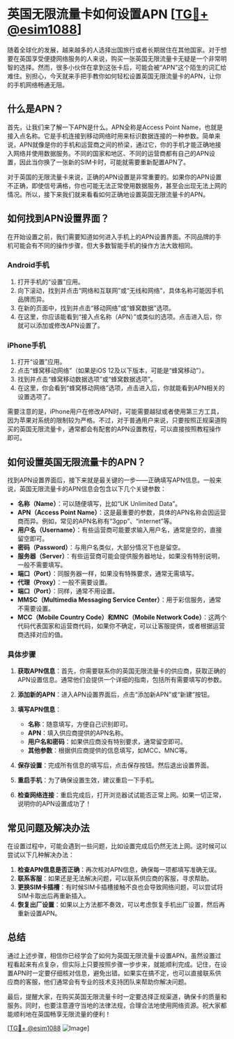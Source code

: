 # 英国无限流量卡如何设置APN [[TG💪+ @esim1088](https://t.me/s/esim1088)]

随着全球化的发展，越来越多的人选择出国旅行或者长期居住在其他国家。对于想要在英国享受便捷网络服务的人来说，购买一张英国无限流量卡无疑是一个非常明智的选择。然而，很多小伙伴在拿到这张卡后，可能会被“APN”这个陌生的词汇给难住。别担心，今天就来手把手教你如何轻松设置英国无限流量卡的APN，让你的手机网络畅通无阻。

## 什么是APN？

首先，让我们来了解一下APN是什么。APN全称是Access Point Name，也就是接入点名称。它是手机连接到移动网络时用来标识数据连接的一种参数。简单来说，APN就像是你的手机和运营商之间的桥梁，通过它，你的手机才能正确地接入网络并使用数据服务。不同的国家和地区、不同的运营商都有自己的APN设置，因此当你换了一张新的SIM卡时，可能就需要重新配置APN了。

对于英国的无限流量卡来说，正确的APN设置是非常重要的。如果你的APN设置不正确，即使信号满格，你也可能无法正常使用数据服务，甚至会出现无法上网的情况。所以，接下来我们就来看看如何正确地设置英国无限流量卡的APN。

## 如何找到APN设置界面？

在开始设置之前，我们需要知道如何进入手机上的APN设置界面。不同品牌的手机可能会有不同的操作步骤，但大多数智能手机的操作方法大致相同。

### Android手机

1. 打开手机的“设置”应用。
2. 向下滚动，找到并点击“网络和互联网”或“无线和网络”，具体名称可能因手机品牌而异。
3. 在新的页面中，找到并点击“移动网络”或“蜂窝数据”选项。
4. 在这里，你应该能看到“接入点名称（APN）”或类似的选项。点击进入后，你就可以添加或修改APN设置了。

### iPhone手机

1. 打开“设置”应用。
2. 点击“蜂窝移动网络”（如果是iOS 12及以下版本，可能是“蜂窝移动”）。
3. 找到并点击“蜂窝移动数据选项”或“蜂窝数据选项”。
4. 在这里，你会看到“蜂窝移动网络”选项，点击进入后，你就能看到APN相关的设置选项了。

需要注意的是，iPhone用户在修改APN时，可能需要越狱或者使用第三方工具，因为苹果对系统的限制较为严格。不过，对于普通用户来说，只要按照正规渠道购买的英国无限流量卡，通常都会有配套的APN设置教程，可以直接按照教程操作即可。

## 如何设置英国无限流量卡的APN？

找到APN设置界面后，接下来就是最关键的一步——正确填写APN信息。一般来说，英国无限流量卡的APN信息会包含以下几个关键参数：

- **名称（Name）**：可以随便填写，比如“UK Unlimited Data”。
- **APN（Access Point Name）**：这是最重要的参数，具体的APN名称会因运营商而异。例如，常见的APN名称有“3gpp”、“internet”等。
- **用户名（Username）**：有些运营商可能要求输入用户名，通常是空的，直接留空即可。
- **密码（Password）**：与用户名类似，大部分情况下也是留空。
- **服务器（Server）**：有些运营商可能会提供服务器地址，如果没有特别说明，一般不需要填写。
- **端口（Port）**：同服务器一样，如果没有特殊要求，通常无需填写。
- **代理（Proxy）**：一般不需要设置。
- **端口（Port）**：同样，通常不用设置。
- **MMSC（Multimedia Messaging Service Center）**：用于彩信服务，通常不需要设置。
- **MCC（Mobile Country Code）和MNC（Mobile Network Code）**：这两个代码代表国家和运营商代码，如果你不确定，可以让客服提供，或者根据运营商选择对应的值。

### 具体步骤

1. **获取APN信息**：首先，你需要联系你的英国无限流量卡的供应商，获取正确的APN设置信息。通常他们会提供一个详细的指南，包括所有需要填写的参数。
   
2. **添加新的APN**：进入APN设置界面后，点击“添加新APN”或“新建”按钮。

3. **填写APN信息**：
   - **名称**：随意填写，方便自己识别即可。
   - **APN**：填入供应商提供的APN名称。
   - **用户名和密码**：如果供应商没有特别要求，通常留空即可。
   - **其他参数**：根据供应商提供的信息填写，如MCC、MNC等。

4. **保存设置**：完成所有信息的填写后，点击保存按钮。然后退出设置界面。

5. **重启手机**：为了确保设置生效，建议重启一下手机。

6. **检查网络连接**：重启完成后，打开浏览器试试能否正常上网。如果一切正常，说明你的APN设置成功了！

## 常见问题及解决办法

在设置过程中，可能会遇到一些问题，比如设置完成后仍然无法上网。这时候可以尝试以下几种解决办法：

1. **检查APN信息是否正确**：再次核对APN信息，确保每一项都填写准确无误。
2. **联系客服**：如果还是无法解决问题，可以联系供应商的客服，寻求帮助。
3. **更换SIM卡插槽**：有时候SIM卡插槽接触不良也会导致网络问题，可以尝试将SIM卡取出后再重新插入。
4. **恢复出厂设置**：如果以上方法都不奏效，可以考虑恢复手机出厂设置，然后再重新设置APN。

## 总结

通过上述步骤，相信你已经学会了如何为英国无限流量卡设置APN。虽然设置过程看起来有点复杂，但实际上只要按照步骤一步步来，就能顺利完成。记住，在设置APN时一定要仔细核对信息，避免出错。如果实在搞不定，也可以直接联系供应商的客服，他们通常会有专业的技术支持团队来帮助你解决问题。

最后，提醒大家，在购买英国无限流量卡时一定要选择正规渠道，确保卡的质量和服务。同时，也要注意遵守当地的法律法规，合理合法地使用网络资源。祝大家都能顺利地在英国畅享无限流量的便利！

[[TG💪+ @esim1088](https://t.me/s/esim1088) ![Image](https://i.postimg.cc/4NQfJmqS/Snipaste-2025-05-13-00-14-12.png)]